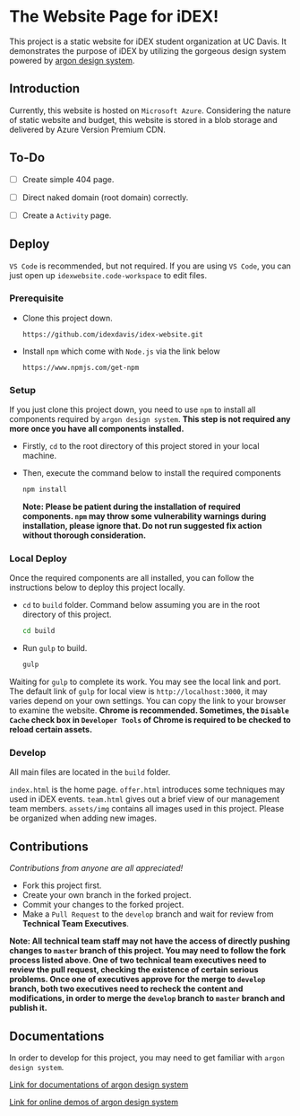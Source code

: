 # The Website Page for iDEX!

This project is a static website for iDEX student organization at UC Davis. It demonstrates the purpose of iDEX by utilizing the gorgeous design system powered by [argon design system](https://github.com/creativetimofficial/argon-design-system).



## Introduction

Currently, this website is hosted on `Microsoft Azure`. Considering the nature of static website and budget, this website is stored in a blob storage and delivered by Azure Version Premium CDN.



## To-Do

- [ ] Create simple 404 page.
- [ ] Direct naked domain (root domain) correctly.
- [ ] Create a `Activity` page.



## Deploy

`VS Code` is recommended, but not required. If you are using `VS Code`, you can just open up `idexwebsite.code-workspace` to edit files.

### Prerequisite

* Clone this project down.

  ``` 
  https://github.com/idexdavis/idex-website.git
  ```

* Install `npm` which come with `Node.js` via the link below

  ```
  https://www.npmjs.com/get-npm
  ```



### Setup

If you just clone this project down, you need to use `npm` to install all components required by `argon design system`. **This step is not required any more once you have all components installed.** 

* Firstly, `cd` to the root directory of this project stored in your local machine.

* Then, execute the command below to install the required components

  ```bash
  npm install
  ```

  **Note: Please be patient during the installation of required components. `npm` may throw some vulnerability warnings during installation, please ignore that. Do not run suggested fix action without thorough consideration.**



### Local Deploy

Once the required components are all installed, you can follow the instructions below to deploy this project locally.

* `cd` to `build` folder. Command below assuming you are in the root directory of this project.

  ```bash
  cd build
  ```

* Run `gulp` to build.

  ``` bash
  gulp
  ```

Waiting for `gulp` to complete its work. You may see the local link and port. The default link of `gulp` for local view is `http://localhost:3000`, it may varies depend on your own settings. You can copy the link to your browser to examine the website. **Chrome is recommended. Sometimes, the `Disable Cache` check box in `Developer Tools` of Chrome is required to be checked to reload certain assets.**



### Develop

All main files are located in the `build` folder. 

`index.html` is the home page. `offer.html` introduces some techniques may used in iDEX events. `team.html` gives out a brief view of our management team members. `assets/img` contains all images used in this project. Please be organized when adding new images.



## Contributions

*Contributions from anyone are all appreciated!*

* Fork this project first.
* Create your own branch in the forked project.
* Commit your changes to the forked project.
* Make a `Pull Request` to the `develop` branch and wait for review from **Technical Team Executives**.

**Note: All technical team staff may not have the access of directly pushing changes to `master` branch of this project. You may need to follow the fork process listed above. One of two technical team executives need to review the pull request, checking the existence of certain serious problems. Once one of executives approve for the merge to `develop` branch, both two executives need to recheck the content and modifications, in order to merge the `develop` branch to `master` branch and publish it.**



## Documentations

In order to develop for this project, you may need to get familiar with `argon design system`.

[Link for documentations of argon design system](https://demos.creative-tim.com/argon-design-system/docs/getting-started/overview.html)

[Link for online demos of argon design system](https://demos.creative-tim.com/argon-design-system/index.html)